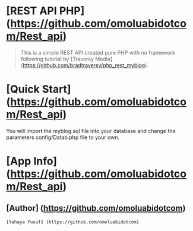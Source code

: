 # [REST API PHP] (https://github.com/omoluabidotcom/Rest_api) #

> This is a simple REST API created 
> pure PHP with no framework following 
> tutorial by [Traversy Media] (https://github.com/bradtraversy/php_rest_myblog).

# [Quick Start] (https://github.com/omoluabidotcom/Rest_api) #

You will import the myblog.sql file into your 
database and change the parameters config/Datab.php
file to your own.

# [App Info] (https://github.com/omoluabidotcom/Rest_api) #

## [Author] (https://github.com/omoluabidotcom) ##

    [Yahaya Yusuf] (https://github.com/omoluabidotcom)






